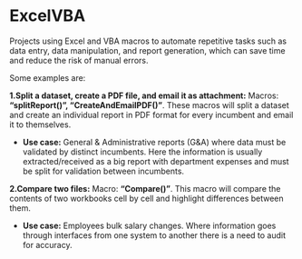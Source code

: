 # ExcelVBA
Projects using Excel and  VBA macros to automate repetitive tasks such as data entry, data manipulation, and report generation, which can save time and reduce the risk of manual errors.

Some examples are:

**1.Split a dataset, create a PDF file, and email it as attachment:** Macros: **“splitReport()”, “CreateAndEmailPDF()”**. These macros will split a dataset and create an individual report in PDF format for every incumbent and email it to themselves.

- **Use case:** General & Administrative reports (G&A) where data must be validated by distinct incumbents. Here the information is usually extracted/received as a big report with department expenses and must be split for validation between incumbents. 

**2.Compare two files:** Macro: **“Compare()”**. This macro will compare the contents of two workbooks cell by cell and highlight differences between them.

- **Use case:** Employees bulk salary changes. Where information goes through interfaces from one system to another there is a need to audit for accuracy.

  
  
  
